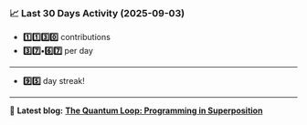 <!--START_STATS-->
### 📈 Last 30 Days Activity (2025-09-03)  
- **1️⃣1️⃣3️⃣0️⃣** contributions  
- **3️⃣7️⃣•6️⃣7️⃣** per day
---
- **9️⃣5️⃣** day streak!
---
📝 **Latest blog:** [**The Quantum Loop: Programming in Superposition**](https://andriak.com/blog/quantum-loop)
<!--END_STATS-->
